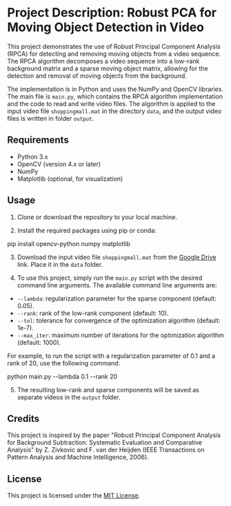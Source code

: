 # Project Description: Robust PCA for Moving Object Detection in Video

This project demonstrates the use of Robust Principal Component Analysis (RPCA) for detecting and removing moving objects from a video sequence. The RPCA algorithm decomposes a video sequence into a low-rank background matrix and a sparse moving object matrix, allowing for the detection and removal of moving objects from the background.

The implementation is in Python and uses the NumPy and OpenCV libraries. The main file is `main.py`, which contains the RPCA algorithm implementation and the code to read and write video files. The algorithm is applied to the input video file `shoppingmall.mat` in the directory `data`, and the output video files is written in folder `output`.

## Requirements

- Python 3.x
- OpenCV (version 4.x or later)
- NumPy
- Matplotlib (optional, for visualization)

## Usage

1. Clone or download the repository to your local machine.

2. Install the required packages using pip or conda:

pip install opencv-python numpy matplotlib

3. Download the input video file `shoppingmall.mat` from the [Google Drive](https://drive.google.com/file/d/1CuVAG3uWnwq6QmI3vARUizOF01Ubfz9k/view?usp=sharing) link. Place it in the `data` folder.

4. To use this project, simply run the `main.py` script with the desired command line arguments. The available command line arguments are:

- `--lambda`: regularization parameter for the sparse component (default: 0.05).
- `--rank`: rank of the low-rank component (default: 10).
- `--tol`: tolerance for convergence of the optimization algorithm (default: 1e-7).
- `--max_iter`: maximum number of iterations for the optimization algorithm (default: 1000).

For example, to run the script with a regularization parameter of 0.1 and a rank of 20, use the following command:

python main.py --lambda 0.1 --rank 20

5. The resulting low-rank and sparse components will be saved as separate videos in the `output` folder.

## Credits

This project is inspired by the paper "Robust Principal Component Analysis for Background Subtraction: Systematic Evaluation and Comparative Analysis" by Z. Zivkovic and F. van der Heijden (IEEE Transactions on Pattern Analysis and Machine Intelligence, 2006).

## License

This project is licensed under the [MIT License](https://opensource.org/licenses/MIT).
